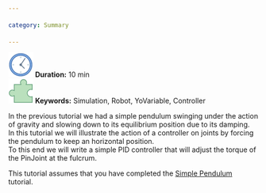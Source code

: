 ```yaml
---

category: Summary

---
```

 ![Duration](/img/clock-50.png) **Duration:** 10 min  
 ![Keywords](/img/concept-50.png) **Keywords:** Simulation, Robot, YoVariable, Controller 

In the previous tutorial we had a simple pendulum swinging under the action of gravity and slowing down to its equilibrium position due to its damping.  
In this tutorial we will illustrate the action of a controller on joints by forcing the pendulum to keep an horizontal position.  
To this end we will write a simple PID controller that will adjust the torque of the PinJoint at the fulcrum.

This tutorial assumes that you have completed the [Simple Pendulum](https://ihmcroboticsdocs.github.io/simulation-construction-set/docs/02-creating-a-new-simulation.html) tutorial.
